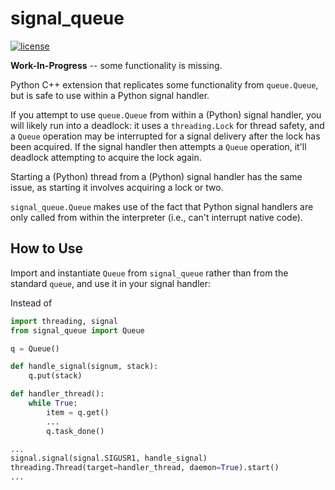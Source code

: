 # signal_queue
[![license](https://img.shields.io/github/license/mashape/apistatus.svg)](LICENSE) 

__Work-In-Progress__ -- some functionality is missing.

Python C++ extension that replicates some functionality from `queue.Queue`, but is safe
to use within a Python signal handler.

If you attempt to use `queue.Queue` from within a (Python) signal handler, you will
likely run into a deadlock: it uses a `threading.Lock` for thread safety, and a `Queue`
operation may be interrupted for a signal delivery after the lock has been acquired.
If the signal handler then attempts a `Queue` operation, it'll deadlock attempting to
acquire the lock again.

Starting a (Python) thread from a (Python) signal handler has the same issue, as starting
it involves acquiring a lock or two.

`signal_queue.Queue` makes use of the fact that Python signal handlers are only called
from within the interpreter (i.e., can't interrupt native code).

## How to Use

Import and instantiate `Queue` from `signal_queue` rather than from the standard `queue`,
and use it in your signal handler:

Instead of
```python
import threading, signal
from signal_queue import Queue

q = Queue()

def handle_signal(signum, stack):
    q.put(stack)

def handler_thread():
    while True:
        item = q.get()
        ...
        q.task_done()

...
signal.signal(signal.SIGUSR1, handle_signal)
threading.Thread(target=handler_thread, daemon=True).start()
...
```
